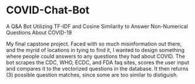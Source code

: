 # COVID-Chat-Bot
A Q&amp;A Bot Utilizing TF-IDF and Cosine Similarity to Answer Non-Numerical Questions About COVID-19

My final capstone project. Faced with so much misinformation out there, and the myrid of locations in tying to find it, I wanted to design something where people could answers to any questions they had about COVID. The bot scrapes the CDC, WHO, ECDC, and FDA faq sites, scores the user input and compares it to the vectorized questions in the database. It then returns (3) possible question matches, since some are too similar to distiguish.
